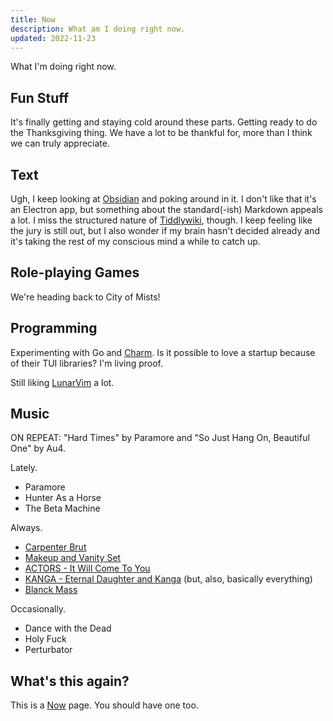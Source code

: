 ```yaml
---
title: Now
description: What am I doing right now.
updated: 2022-11-23
---
```


What I'm doing right now.

## Fun Stuff

It's finally getting and staying cold around these parts. Getting ready to do the Thanksgiving thing. We have a lot to be thankful for, more than I think we can truly appreciate.

## Text

Ugh, I keep looking at [Obsidian](https://obsidian.md/) and poking around in it. I don't like that it's an Electron app, but something about the standard(-ish) Markdown appeals a lot. I miss the structured nature of [Tiddlywiki](https://tiddlywiki.com/), though. I keep feeling like the jury is still out, but I also wonder if my brain hasn't decided already and it's taking the rest of my conscious mind a while to catch up.

## Role-playing Games

We're heading back to City of Mists!

## Programming

Experimenting with Go and [Charm][]. Is it possible to love a startup because of their TUI libraries? I'm living proof.

Still liking [LunarVim](https://www.lunarvim.org) a lot.

## Music

ON REPEAT: "Hard Times" by Paramore and "So Just Hang On, Beautiful One" by Au4.

Lately.

* Paramore
* Hunter As a Horse
* The Beta Machine

Always.

* [Carpenter Brut][carpenterbrut]
* [Makeup and Vanity Set][mavs]
* [ACTORS - It Will Come To You][actors]
* [KANGA - Eternal Daughter and Kanga][kanga] (but, also, basically everything)
* [Blanck Mass][BlanckMass]

Occasionally.

* Dance with the Dead
* Holy Fuck
* Perturbator


## What's this again?

This is a [Now][nowpage] page. You should have one too.

[carpenterbrut]: http://www.carpenterbrut.com/
[mavs]: https://www.makeupandvanityset.com/
[actors]: https://www.actorstheband.com/
[kanga]: https://kanga.bandcamp.com/
[BlanckMass]: https://www.blanckmass.com/
[nowpage]: https://nownownow.com/about
[charm]: https://charm.sh
